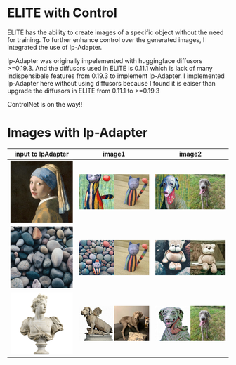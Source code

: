# **ELITE with Control**

ELITE has the ability to create images of a specific object without the need for training. To further enhance control over the generated images, I integrated the use of Ip-Adapter.

Ip-Adapter was originally impelemented with huggingface diffusors >=0.19.3. And the diffusors used in ELITE is 0.11.1 which is lack of many indispensibale features from 0.19.3 to implement Ip-Adapter. I implemented Ip-Adapter here without using diffusors because I found it is eaiser than upgrade the diffusors in ELITE from 0.11.1 to >=0.19.3

ControlNet is on the way!!

# Images with Ip-Adapter

| input to IpAdapter | image1 | image2 |
| ---- | ---- | ---- |
| ![method](assets/images/vermeer.jpg) | ![method](assets/00003_00042_2.jpg) | ![method](assets/00004_00042_2.jpg) |
| ![method](assets/images/stone.png) | ![method](assets/00003_00042.jpg) | ![method](assets/00010_00042.jpg) |
| ![method](assets/images/statue.png) | ![method](assets/00005_00042.jpg) | ![method](assets/00004_00042.jpg) |
